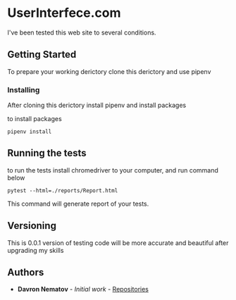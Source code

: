 # UserInterfece.com

I've been tested this web site to several conditions.

## Getting Started

To prepare your working derictory clone this derictory and use pipenv


### Installing

After cloning this derictory install pipenv and install packages

to install packages

```
pipenv install
```

## Running the tests

to run the tests install chromedriver to your computer, and run command below

```
pytest --html=./reports/Report.html
```

This command will generate report of your tests.

## Versioning

This is 0.0.1 version of testing code will be more accurate and beautiful after upgrading my skills

## Authors

* **Davron Nematov** - *Initial work* - [Repositories](https://github.com/Undying-1?tab=repositories)



